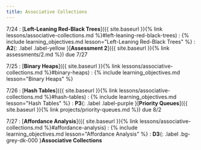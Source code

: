 ```yaml
---
title: Associative Collections
---
```


7/24
: [**Left-Leaning Red-Black Trees**]({{ site.baseurl }}{% link lessons/associative-collections.md %}#left-leaning-red-black-trees)
: {% include learning_objectives.md lesson="Left-Leaning Red-Black Trees" %}
: **A2**{: .label .label-yellow }[**Assessment 2**]({{ site.baseurl }}{% link assessments/2.md %}) due 7/27

7/25
: [**Binary Heaps**]({{ site.baseurl }}{% link lessons/associative-collections.md %}#binary-heaps)
: {% include learning_objectives.md lesson="Binary Heaps" %}

7/26
: [**Hash Tables**]({{ site.baseurl }}{% link lessons/associative-collections.md %}#hash-tables)
: {% include learning_objectives.md lesson="Hash Tables" %}
: **P3**{: .label .label-purple }[**Priority Queues**]({{ site.baseurl }}{% link projects/priority-queues.md %}) due 8/2

7/27
: [**Affordance Analysis**]({{ site.baseurl }}{% link lessons/associative-collections.md %}#affordance-analysis)
: {% include learning_objectives.md lesson="Affordance Analysis" %}
: **D3**{: .label .bg-grey-dk-000 }**Associative Collections**
